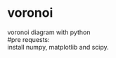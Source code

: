 # voronoi
voronoi diagram with python
<br>
#pre requests:
<br>
install numpy, matplotlib and scipy.



